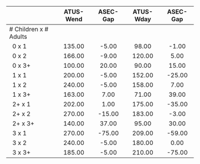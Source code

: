 
|                      |    ATUS-Wend |     ASEC-Gap |    ATUS-Wday |     ASEC-Gap |
| -------------------- | :----------: | :----------: | :----------: | :----------: |
| # Children x # Adults |              |              |              |              |
| &nbsp;&nbsp;0 x 1    |       135.00 |        -5.00 |        98.00 |        -1.00 |
| &nbsp;&nbsp;0 x 2    |       166.00 |        -9.00 |       120.00 |         5.00 |
| &nbsp;&nbsp;0 x 3+   |       100.00 |        20.00 |        90.00 |        15.00 |
| &nbsp;&nbsp;1 x 1    |       200.00 |        -5.00 |       152.00 |       -25.00 |
| &nbsp;&nbsp;1 x 2    |       240.00 |        -5.00 |       158.00 |         7.00 |
| &nbsp;&nbsp;1 x 3+   |       163.00 |         7.00 |        71.00 |        39.00 |
| &nbsp;&nbsp;2+ x 1   |       202.00 |         1.00 |       175.00 |       -35.00 |
| &nbsp;&nbsp;2+ x 2   |       270.00 |       -15.00 |       183.00 |        -3.00 |
| &nbsp;&nbsp;2+ x 3+  |       140.00 |        37.00 |        95.00 |        30.00 |
| &nbsp;&nbsp;3 x 1    |       270.00 |       -75.00 |       209.00 |       -59.00 |
| &nbsp;&nbsp;3 x 2    |       240.00 |        -5.00 |       180.00 |         0.00 |
| &nbsp;&nbsp;3 x 3+   |       185.00 |        -5.00 |       210.00 |       -75.00 |

